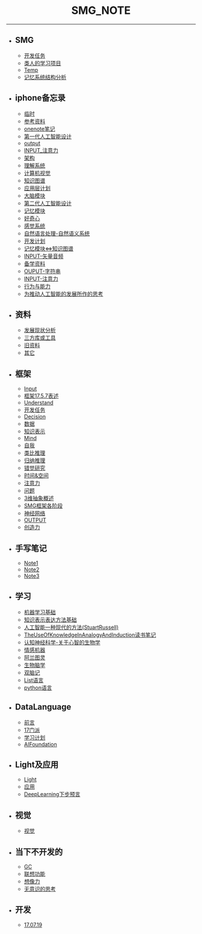 #  <center>SMG_NOTE</center>
***

- ## SMG  

	* [开发任务](https://github.com/jiaxiaogang/SMG_NOTE/blob/master/SMG/开发任务.md) 
	* [类人的学习项目](https://github.com/jiaxiaogang/SMG_NOTE/blob/master/SMG/类人的学习项目.md)
	* [Temp](https://github.com/jiaxiaogang/SMG_NOTE/blob/master/SMG/Temp.md)
	* [记忆系统结构分析](https://github.com/jiaxiaogang/SMG_NOTE/blob/master/SMG/记忆系统结构分析.md)

- ## iphone备忘录

	* [临时](https://github.com/jiaxiaogang/SMG_NOTE/blob/master/SMG/临时.md)
	* [参考资料](https://github.com/jiaxiaogang/SMG_NOTE/blob/master/SMG/参考资料.md)
	* [onenote笔记](https://github.com/jiaxiaogang/SMG_NOTE/blob/master/SMG/onenote笔记.md)
	* [第一代人工智能设计](https://github.com/jiaxiaogang/SMG_NOTE/blob/master/SMG/第一代人工智能设计.md)
	* [output](https://github.com/jiaxiaogang/SMG_NOTE/blob/master/SMG/output.md)
	* [INPUT_注意力](https://github.com/jiaxiaogang/SMG_NOTE/blob/master/SMG/INPUT_注意力.md)
	* [架构](https://github.com/jiaxiaogang/SMG_NOTE/blob/master/SMG/架构.md)
	* [理解系统](https://github.com/jiaxiaogang/SMG_NOTE/blob/master/SMG/理解系统.md)
	* [计算机视觉](https://github.com/jiaxiaogang/SMG_NOTE/blob/master/SMG/计算机视觉.md)
	* [知识图谱](https://github.com/jiaxiaogang/SMG_NOTE/blob/master/SMG/知识图谱.md)
	* [应用层计划](https://github.com/jiaxiaogang/SMG_NOTE/blob/master/SMG/应用层计划.md)
	* [大脑模块](https://github.com/jiaxiaogang/SMG_NOTE/blob/master/SMG/大脑模块.md)
	* [第二代人工智能设计](https://github.com/jiaxiaogang/SMG_NOTE/blob/master/SMG/第二代人工智能设计.md)
	* [记忆模块](https://github.com/jiaxiaogang/SMG_NOTE/blob/master/SMG/记忆模块.md)
	* [好奇心](https://github.com/jiaxiaogang/SMG_NOTE/blob/master/SMG/好奇心.md)
	* [感觉系统](https://github.com/jiaxiaogang/SMG_NOTE/blob/master/SMG/感觉系统.md)
	* [自然语言处理-自然语义系统](https://github.com/jiaxiaogang/SMG_NOTE/blob/master/SMG/自然语言处理-自然语义系统.md)
	* [开发计划](https://github.com/jiaxiaogang/SMG_NOTE/blob/master/SMG/开发计划.md)
	* [记忆模块<=>知识图谱](https://github.com/jiaxiaogang/SMG_NOTE/blob/master/SMG/记忆模块<=>知识图谱.md)
	* [INPUT-矢量音频](https://github.com/jiaxiaogang/SMG_NOTE/blob/master/SMG/INPUT-矢量音频.md)
	* [备学资料](https://github.com/jiaxiaogang/SMG_NOTE/blob/master/SMG/备学资料.md)
	* [OUPUT-字符串](https://github.com/jiaxiaogang/SMG_NOTE/blob/master/SMG/OUPUT-字符串.md)
	* [INPUT-注意力](https://github.com/jiaxiaogang/SMG_NOTE/blob/master/SMG/INPUT-注意力.md)
	* [行为与能力](https://github.com/jiaxiaogang/SMG_NOTE/blob/master/SMG/行为与能力.md)
	* [为推动人工智能的发展所作的思考](https://github.com/jiaxiaogang/SMG_NOTE/blob/master/SMG/为推动人工智能的发展所作的思考.md)
	
- ## 资料

	* [发展现状分析](https://github.com/jiaxiaogang/SMG_NOTE/blob/master/SMG/发展现状分析.md)
	* [三方库或工具](https://github.com/jiaxiaogang/SMG_NOTE/blob/master/SMG/三方库或工具.md)
	* [旧资料](https://github.com/jiaxiaogang/SMG_NOTE/blob/master/SMG/旧资料.md)
	* [其它](https://github.com/jiaxiaogang/SMG_NOTE/blob/master/SMG/其它.md)
	
- ## 框架

	* [Input](https://github.com/jiaxiaogang/SMG_NOTE/blob/master/SMG/Input.md)
	* [框架17.5.7表述](https://github.com/jiaxiaogang/SMG_NOTE/blob/master/SMG/框架17.5.7表述.md)
	* [Understand](https://github.com/jiaxiaogang/SMG_NOTE/blob/master/SMG/Understand.md)
	* [开发任务](https://github.com/jiaxiaogang/SMG_NOTE/blob/master/SMG/开发任务.md)
	* [Decision](https://github.com/jiaxiaogang/SMG_NOTE/blob/master/SMG/Decision.md)
	* [数据](https://github.com/jiaxiaogang/SMG_NOTE/blob/master/SMG/数据.md)
	* [知识表示](https://github.com/jiaxiaogang/SMG_NOTE/blob/master/SMG/知识表示.md)
	* [Mind](https://github.com/jiaxiaogang/SMG_NOTE/blob/master/SMG/Mind.md)
	* [自我](https://github.com/jiaxiaogang/SMG_NOTE/blob/master/SMG/自我.md)
	* [类比推理](https://github.com/jiaxiaogang/SMG_NOTE/blob/master/SMG/类比推理.md)
	* [归纳推理](https://github.com/jiaxiaogang/SMG_NOTE/blob/master/SMG/归纳推理.md)
	* [错觉研究](https://github.com/jiaxiaogang/SMG_NOTE/blob/master/SMG/错觉研究.md)
	* [时间&空间](https://github.com/jiaxiaogang/SMG_NOTE/blob/master/SMG/时间&空间.md)
	* [注意力](https://github.com/jiaxiaogang/SMG_NOTE/blob/master/SMG/注意力.md)
	* [问题](https://github.com/jiaxiaogang/SMG_NOTE/blob/master/SMG/问题.md)
	* [3维抽象概述](https://github.com/jiaxiaogang/SMG_NOTE/blob/master/SMG/3维抽象概述.md)
	* [SMG框架各阶段](https://github.com/jiaxiaogang/SMG_NOTE/blob/master/SMG/SMG框架各阶段.md)
	* [神经网络](https://github.com/jiaxiaogang/SMG_NOTE/blob/master/SMG/神经网络.md)
	* [OUTPUT](https://github.com/jiaxiaogang/SMG_NOTE/blob/master/SMG/OUTPUT.md)
	* [创造力](https://github.com/jiaxiaogang/SMG_NOTE/blob/master/SMG/创造力.md)

- ## 手写笔记

	* [Note1](https://github.com/jiaxiaogang/SMG_NOTE/blob/master/SMG/Note1.md)
	* [Note2](https://github.com/jiaxiaogang/SMG_NOTE/blob/master/SMG/Note2.md)
	* [Note3](https://github.com/jiaxiaogang/SMG_NOTE/blob/master/SMG/Note3.md)

- ## 学习

	* [机器学习基础](https://github.com/jiaxiaogang/SMG_NOTE/blob/master/SMG/机器学习基础.md)
	* [知识表示表达方法基础](https://github.com/jiaxiaogang/SMG_NOTE/blob/master/SMG/知识表示表达方法基础.md)
	* [人工智能一种现代的方法(StuartRussell)](https://github.com/jiaxiaogang/SMG_NOTE/blob/master/SMG/人工智能一种现代的方法(StuartRussell).md)
	* [TheUseOfKnowledgeInAnalogyAndInduction读书笔记](https://github.com/jiaxiaogang/SMG_NOTE/blob/master/SMG/TheUseOfKnowledgeInAnalogyAndInduction读书笔记.md)
	* [认知神经科学-关于心智的生物学](https://github.com/jiaxiaogang/SMG_NOTE/blob/master/SMG/认知神经科学-关于心智的生物学.md)
	* [情感机器](https://github.com/jiaxiaogang/SMG_NOTE/blob/master/SMG/情感机器.md)
	* [阿兰图灵](https://github.com/jiaxiaogang/SMG_NOTE/blob/master/SMG/阿兰图灵.md)
	* [生物脑学](https://github.com/jiaxiaogang/SMG_NOTE/blob/master/SMG/生物脑学.md)
	* [双脑记](https://github.com/jiaxiaogang/SMG_NOTE/blob/master/SMG/双脑记.md)
	* [List语言](https://github.com/jiaxiaogang/SMG_NOTE/blob/master/SMG/List语言.md)
	* [python语言](https://github.com/jiaxiaogang/SMG_NOTE/blob/master/SMG/python语言.md)

- ## DataLanguage

	* [前言](https://github.com/jiaxiaogang/SMG_NOTE/blob/master/SMG/前言.md)
	* [17门派](https://github.com/jiaxiaogang/SMG_NOTE/blob/master/SMG/17门派.md)
	* [学习计划](https://github.com/jiaxiaogang/SMG_NOTE/blob/master/SMG/学习计划.md)
	* [AIFoundation](https://github.com/jiaxiaogang/SMG_NOTE/blob/master/SMG/AIFoundation.md)

- ## Light及应用

	* [Light](https://github.com/jiaxiaogang/SMG_NOTE/blob/master/SMG/Light.md)
	* [应用](https://github.com/jiaxiaogang/SMG_NOTE/blob/master/SMG/应用.md)
	* [DeepLearning下步预言](https://github.com/jiaxiaogang/SMG_NOTE/blob/master/SMG/DeepLearning下步预言.md)

- ## 视觉

	* [视觉](https://github.com/jiaxiaogang/SMG_NOTE/blob/master/SMG/视觉.md)

- ## 当下不开发的

	* [GC](https://github.com/jiaxiaogang/SMG_NOTE/blob/master/SMG/GC.md)
	* [联想功能](https://github.com/jiaxiaogang/SMG_NOTE/blob/master/SMG/联想功能.md)
	* [想像力](https://github.com/jiaxiaogang/SMG_NOTE/blob/master/SMG/想像力.md)
	* [无意识的思考](https://github.com/jiaxiaogang/SMG_NOTE/blob/master/SMG/无意识的思考.md)

- ## 开发

	* [17.07.19](https://github.com/jiaxiaogang/SMG_NOTE/blob/master/SMG/17.07.19.md)
